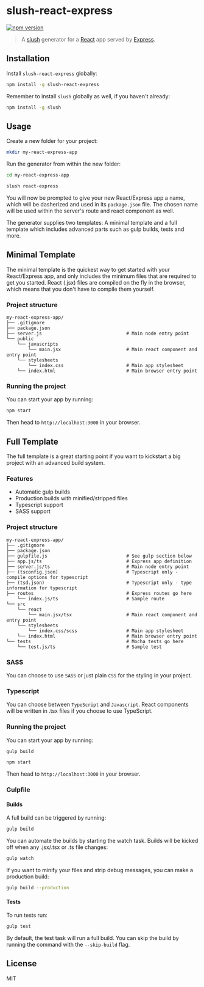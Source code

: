 slush-react-express
==============

[![npm version](https://badge.fury.io/js/slush-react-express.svg)](http://badge.fury.io/js/slush-react-express)

> A [slush](http://slushjs.github.io) generator for a [React](https://facebook.github.io/react/) app served by [Express](http://expressjs.com/).

## Installation

Install `slush-react-express` globally:

```bash
npm install -g slush-react-express
```

Remember to install `slush` globally as well, if you haven't already:

```bash
npm install -g slush
```

## Usage

Create a new folder for your project:

```bash
mkdir my-react-express-app
```

Run the generator from within the new folder:

```bash
cd my-react-express-app

slush react-express
```

You will now be prompted to give your new React/Express app a name, which will be dasherized and used in its `package.json` file. The chosen name will be used within the server's route and react component as well.

The generator supplies two templates: A minimal template and a full template which includes advanced parts such as gulp builds, tests and more.

## Minimal Template 

The minimal template is the quickest way to get started with your React/Express app, and only includes the minimum files that are required to get you started. React (.jsx) files are compiled on the fly in the browser, which means that you don't have to compile them yourself.

### Project structure

```
my-react-express-app/
├── .gitignore
├── package.json
├── server.js                               # Main node entry point
└── public
    └── javascripts
        └── main.jsx                        # Main react component and entry point
    └── stylesheets
        └── index.css                       # Main app stylesheet
    └── index.html                          # Main browser entry point
```
### Running the project

You can start your app by running:

```bash
npm start
```

Then head to `http://localhost:3000` in your browser.

## Full Template

The full template is a great starting point if you want to kickstart a big project with an advanced build system.

### Features
* Automatic gulp builds
* Production builds with minified/stripped files
* Typescript support
* SASS support

### Project structure

```
my-react-express-app/
├── .gitignore
├── package.json
├── gulpfile.js                             # See gulp section below
├── app.js/ts                               # Express app definition
├── server.js/ts                            # Main node entry point
├── (tsconfig.json)                         # Typescript only - compile options for typescript
├── (tsd.json)                              # Typescript only - type information for typescript
├── routes                                  # Express routes go here
    └── index.js/ts                         # Sample route
└── src
    └── react
        └── main.jsx/tsx                    # Main react component and entry point
    └── stylesheets
        └── index.css/scss                  # Main app stylesheet
    └── index.html                          # Main browser entry point
└── tests                                   # Mocha tests go here
    └── test.js/ts                          # Sample test
```

### SASS

You can choose to use `SASS` or just plain `CSS` for the styling in your project.

### Typescript

You can choose between `TypeScript` and `Javascript`. React components will be written in .tsx files if you choose to use TypeScript. 

### Running the project

You can start your app by running:

```bash
gulp build

npm start
```

Then head to `http://localhost:3000` in your browser.

### Gulpfile

#### Builds

A full build can be triggered by running:

```bash
gulp build
```

You can automate the builds by starting the watch task. Builds will be kicked off when any .jsx/.tsx or .ts file changes: 

```bash
gulp watch
```
If you want to minify your files and strip debug messages, you can make a production build:

```bash
gulp build --production
```

#### Tests

To run tests run:

```bash
gulp test
```

By default, the test task will run a full build. You can skip the build by running the command with the `--skip-build` flag.

## License

MIT